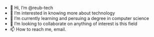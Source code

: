 - 👋 Hi, I’m @reub-tech
- 👀 I’m interested in knowing more about technology
- 🌱 I’m currently learning and persuing a degree in computer science
- 💞️ I’m looking to collaborate on anything of interest is this field
- 📫 How to reach me, email.

<!---
reub-tech/reub-tech is a ✨ special ✨ repository because its `README.md` (this file) appears on your GitHub profile.
You can click the Preview link to take a look at your changes.
--->

